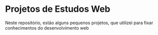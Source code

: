 # Projetos de Estudos Web

Neste repositório, estão alguns pequenos projetos, que utilizei para fixar conhecimentos do desenvolvimento web
